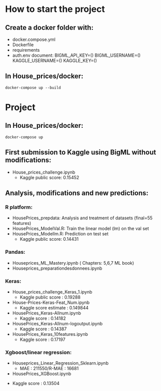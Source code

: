 # How to start the project

## Create a docker folder with:
* docker.compose.yml
* Dockerfile
* requirements 
* auth.env document:
    BIGML_API_KEY=()
    BIGML_USERNAME=()
    KAGGLE_USERNAME=()
    KAGGLE_KEY=()

## In House_prices/docker:
    docker-compose up --build

# Project

## In House_prices/docker:
    docker-compose up 

## First submission to Kaggle using BigML without modifications:
 
 * House_prices_challenge.ipynb
    - Kaggle public score: 0.15452

## Analysis, modifications and new predictions:

### R platform:

 * HousePrices_prepdata: Analysis and treatment of datasets (final=55 features)
 * HousePrices_ModelVal.R: Train the linear model (lm) on the val set
 * HousePrices_Modellm.R: Prediction on test set
   - Kaggle public score: 0.14431

### Pandas:

 * Houseprices_ML_Mastery.ipynb ( Chapters: 5,6,7 ML book)
 * Houseprices_preparationdesdonnees.ipynb

### Keras:
 * House_prices_challenge_Keras_1.ipynb
   - Kaggle public score : 0.19288
 * House-Prices-Keras-Feat_Num.ipynb
   - Kaggle score estimate : 0.149844
 * HousePrices_Keras-Allnum.ipynb
   - Kaggle score : 0.14182
 * HousePrices_Keras-Allnum-logoutput.ipynb
   - Kaggle score : 0.14387
 * HousePrices_Keras_10features.ipynb
   - Kaggle score : 0.17197

### Xgboost/linear regression:

 * Houseprices_Linear_Regression_Sklearn.ipynb
   - MAE : 211550/R-MAE : 16681
 * HousePrices_XGBoost.ipynb
  - Kaggle score : 0.13504
